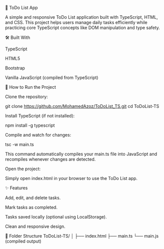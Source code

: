 📝 ToDo List App

A simple and responsive ToDo List application built with TypeScript, HTML, and CSS.
This project helps users manage daily tasks efficiently while practicing core TypeScript concepts like DOM manipulation and type safety.

🛠️ Built With

TypeScript

HTML5

Bootstrap

Vanilla JavaScript (compiled from TypeScript)

🚀 How to Run the Project

Clone the repository:

git clone https://github.com/MohamedAzoz/ToDoList_TS.git
cd ToDoList-TS


Install TypeScript (if not installed):

npm install -g typescript


Compile and watch for changes:

tsc -w main.ts


This command automatically compiles your main.ts file into JavaScript and recompiles whenever changes are detected.

Open the project:

Simply open index.html in your browser to use the ToDo List app.

✨ Features

Add, edit, and delete tasks.

Mark tasks as completed.

Tasks saved locally (optional using LocalStorage).

Clean and responsive design.

📁 Folder Structure
ToDoList-TS/
│
├── index.html
├── main.ts
└── main.js   (compiled output)
